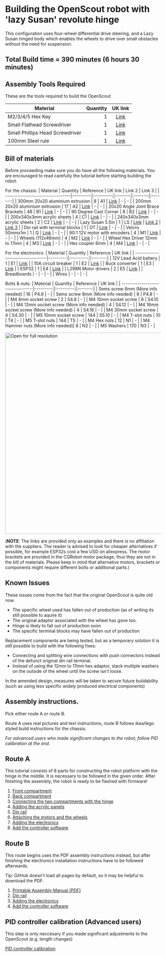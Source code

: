 # Building the OpenScout robot with 'lazy Susan' revolute hinge
This configuration uses four-wheel differential drive steering, and a Lazy Susan hinged body which enables the wheels to drive over small obstacles without the need for suspension.

## Total Build time = 390 minutes (6 hours 30 minutes)

## Assembly Tools Required
These are the tools required to build the OpenScout

| Material                         | Quantity | UK link |
| ---------------------------------|---------:|:-------:|
| M2/3/4/5 Hex Key | 1 | [Link](https://www.amazon.co.uk/ZISHATUO-Hex-Key-Set-2mm-5mm/dp/B09H768WYX/ref=pb_allspark_dp_sims_pao_desktop_session_based_sccl_2/258-5239920-8165609?pd_rd_w=kzaV3&pf_rd_p=0b4a59e4-200b-45ea-a783-524e7e41dc2f&pf_rd_r=RD0QHGDWYM9XFNKMBHKS&pd_rd_r=8dc6d3ba-93f0-4fe6-a26c-0d9a4fdacbea&pd_rd_wg=EEpUo&pd_rd_i=B09H768WYX&psc=1) |
| Small Flathead Screwdriver | 1 | [Link](https://www.amazon.co.uk/Rolson-28852-Screwdriver-Set-Pieces/dp/B00OOTPM6K/ref=sr_1_21?crid=BQBSM3K5OGBA&keywords=small%2BPhil%3Blips%2Bhead%2Bscrewdriver&qid=1649287786&s=diy&sprefix=small%2Bphil%2Blips%2Bhead%2Bscrewdriver%2Cdiy%2C107&sr=1-21&th=1) |
| Small Phillips Head Screwdriver | 1 | [Link](https://www.amazon.co.uk/Rolson-28852-Screwdriver-Set-Pieces/dp/B00OOTPM6K/ref=sr_1_21?crid=BQBSM3K5OGBA&keywords=small%2BPhil%3Blips%2Bhead%2Bscrewdriver&qid=1649287786&s=diy&sprefix=small%2Bphil%2Blips%2Bhead%2Bscrewdriver%2Cdiy%2C107&sr=1-21&th=1) |
| 100mm Steel rule | 1 | [Link](https://www.amazon.co.uk/Silverline-MT65-Steel-Rule-150/dp/B000LFXRNQ/ref=sr_1_5?crid=3H7ZUITKEPZYU&keywords=100mm+metal+ruler&qid=1649287876&s=diy&sprefix=100mm+metal+rule%2Cdiy%2C128&sr=1-5) |


## Bill of materials
Before proceeding make sure you do have all the following materials. You are encouraged to read carefully the tutorial before starting building the robot.

For the chassis:
| Material                         | Quantity | Reference | UK link | Link 2 | Link 3 |
| ---------------------------------|---------:|:---------:|:-------:|:-------:|:-------:|
| 300mm 20x20 aluminium extrusion  | 8 |  A1 | [Link](https://ooznest.co.uk/product/v-slot-linear-rail-20x20mm-cut-to-size/) | - | - |
| 200mm 20x20 aluminium extrusion  | 17 | A2 | [Link](https://ooznest.co.uk/product/v-slot-linear-rail-20x20mm-cut-to-size/) | - | - |
| 20x20 Angle Joint Brace Brackets | 48 | B1 | [Link](https://amz.run/5TF6) | - | - |
| 90 Degree Cast Corner | 8 | B2 | [Link](https://ooznest.co.uk/product/90-degree-cast-corner/) | - | - |
| 200x340x3mm acrylic sheets | 4 | C1 | [Link](https://www.acrylicsheetcuttosize.co.uk/product/clear-acrylic-sheet/) | - | - |
| 240x340x3mm acrylic sheets | 2 | C2 | [Link](https://www.acrylicsheetcuttosize.co.uk/product/clear-acrylic-sheet/) | - | - |
| Lazy Susan 5.5in | 1 | LS | [Link](https://amz.run/5TF8) | [Link 2](https://amz.run/9w91) | [Link 3](https://aliexpi.com/ue6m) |
| Din rail with terminal blocks | 1 | DT | [Link](https://amz.run/5TFF) | - | - |
| Velcro 50mmx1m | 1 | Q | [Link](https://amz.run/5TFP) | - | - |
| 90:1 12V motor with encoders | 4 | M1 | [Link](https://amz.run/5TFQ) | - | - |
| Wheels (112x46mm) | 4 | M2 | [Link](https://www.ubuy.co.na/product/4Z24S4Z98-kingval-4pcs-replacement-durable-rc-tyre-tire-wheel-112x46mm-hex-joint-17mm-compatible-with-1-8-off-road-car-buggy-redcat-team-losi-vrx-hpi) | - | - |
| Wheel Hex Driver 12mm to 17mm | 4 | M3 | [Link](https://amz.run/9w94) | - | - |
| Hex coupler 6mm   | 4 | M4 | [Link](https://amz.run/5TFT) | - | - |


For the electronics:
| Material                         | Quantity | Reference | UK link |
| ---------------------------------|---------:|:---------:|:-------:|
| 12V Lead Acid battery | 1 | E1 | [Link](https://uk.rs-online.com/web/p/lead-acid-batteries/0597835) |
| 10A circuit breaker | 1 | E2 | [Link](https://amz.run/5TFI) |
| Buck converter | 1 | E3 | [Link](https://amz.run/5TFJ) |
| ESP32 | 1 | E4 | [Link](https://amz.run/9w90) |
| L298N Motor drivers | 2 | E5 | [Link](https://amz.run/5TFN) |
| Breadboards | - | - | - |
| Wires | - | - | - |


Bolts & nuts:
| Material                         | Quantity | Reference | UK link |
| ---------------------------------|---------:|:---------:|:-------:|
| Sems screw 6mm (More info needed) | 16 | P4.6 | - |
| Sems screw 8mm (More info needed) | 8 | P4.8 | - |
| M4 8mm socket screw | 2 | S4.8 | - |
| M4 10mm socket screw | 8 | S4.10 | - |
| M4 12mm socket screw (More info needed) | 4 | S4.12 | - |
| M4 16mm socket screw (More info needed) | 4 | S4.16  | - |
| M4 30mm socket screw | 4 | S4.30 | - |
| M5 10mm socket screw | 144 | S5.10 | - |
| M4 T-slot nuts | 10 | T4 | - |
| M5 T-slot nuts | 144 | T5 | - |
| M4 Hex nuts | 12 | N1 | - |
| M4 Hammer nuts (More info needed)| 8 | N2 | - |
| M5 Washers | 170 | N3 | - |


<p float="left">
  <img src="../../Documentation/Images/component_knolling_2.jpeg" title="Open for full resolution" width="650"/>
</p>

(**NOTE**: The links are provided only as examples and there is no affiliation with the suppliers. The reader is advised to look for cheaper alternatives if possible, for example ESP32s cost a few USD on aliexpress. The motor brackets are provided in the CQRobot motor package, thus they are not in the bill of materials. Please keep in mind that alternative motors, brackets or components might require different bolts or additional parts.)

## Known Issues

These issues come from the fact that the original OpenScout is quite old now.

- The specific wheel used has fallen out of production (as of writing its still possible to aquire it)
- The original adaptor associated with the wheel has gone too.
- Hinge is likely to fall out of production soon
- The specific terminal blocks may have fallen out of production

Replacement components are being tested, but as a temporary solution it is still possible to build with the following fixes:
- Connecting and splitting wire connections with push connectors instead of the defunct original din rail terminal.
- Instead of using the 12mm to 17mm hex adaptor, stack multiple washers on the outside of the wheel until the screw isn't loose.

In the amended design, measures will be taken to secure future buildability (such as using less specific widely produced electrical components)

## Assembly instructions.

Pick either route A or route B.

Route A uses real pictures and text instructions, route B follows ikea/lego styled build instructions for the chassis.

_For advanced users who made significant changes to the robot, follow PID calibration at the end._

## Route A
This tutorial consists of 8 parts for constructing the robot platform with the hinge in the middle. It is necessary to be followed in the given order. After finishing the assembly, the robot is ready to be flashed with firmware!

1. [Front compartment](./front_compartment.md)
2. [Back compartment](./back_compartment.md)
3. [Connecting the two compartments with the hinge](./hinge.md)
4. [Adding the acrylic panels](./acrylic_panels.md)
5. [Din rail](./din_rail.md)
6. [Attaching the motors and the wheels](./motors_and_wheels.md)
7. [Adding the electronics](./circuit_assembly_instructions.md)
8. [Add the controller software](../../Software/Controller/README.md)

## Route B

This route begins uses the PDF assembly instructions instead, but after finishing the electronics installation instructions have to be followed afterwards.

Tip: GitHub doesn't load all pages by default, so it may be helpful to download the PDF.

1. [Printable Assembly Manual (PDF)](../../Documentation/CAD_Files/Instruction_Manual/InstructionManual.pdf)
2. [Din rail](./din_rail.md)
3. [Adding the electronics](./circuit_assembly_instructions.md)
4. [Add the controller software](../../Software/Controller/README.md)

## PID controller calibration (Advanced users)

This step is only neccesary if you made significant adjustments to the OpenScout (e.g. length changes)

[PID controller calibration](./pid_calibration.md)

